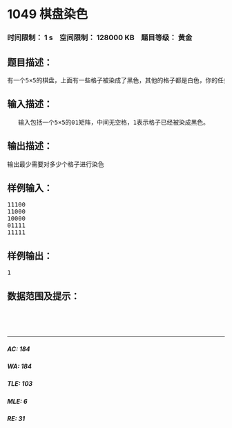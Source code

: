 # 1049 棋盘染色   
### 时间限制： 1 s&nbsp;&nbsp;&nbsp;&nbsp;空间限制： 128000 KB&nbsp;&nbsp;&nbsp;&nbsp;题目等级： 黄金  
## 题目描述：  

<pre>
有一个5×5的棋盘，上面有一些格子被染成了黑色，其他的格子都是白色，你的任务的对棋盘一些格子进行染色，使得所有的黑色格子能连成一块，并且你染色的格子数目要最少。读入一个初始棋盘的状态，输出最少需要对多少个格子进行染色，才能使得所有的黑色格子都连成一块。（注：连接是指上下左右四个方向，如果两个黑色格子只共有一个点，那么不算连接）
</pre>
  
  
## 输入描述：  

<pre>
   输入包括一个5×5的01矩阵，中间无空格，1表示格子已经被染成黑色。
</pre>
  
  
## 输出描述：  

<pre>
输出最少需要对多少个格子进行染色
</pre>
  
  
## 样例输入：  

<pre>
11100
11000
10000
01111
11111
</pre>
  
  
## 样例输出：  

<pre>
1
</pre>
  
  
## 数据范围及提示：  

<pre>

 

</pre>
  
  
***  

##### AC: 184  
##### WA: 184  
##### TLE: 103  
##### MLE: 6  
##### RE: 31  
